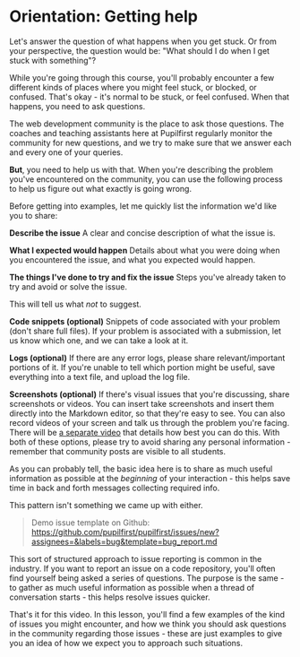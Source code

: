 # Orientation: Getting help

Let's answer the question of what happens when you get stuck. Or from your perspective, the question would be: "What should I do when I get stuck with something"?

While you're going through this course, you'll probably encounter a few different kinds of places where you might feel stuck, or blocked, or confused. That's okay - it's normal to be stuck, or feel confused. When that happens, you need to ask questions.

The web development community is the place to ask those questions. The coaches and teaching assistants here at Pupilfirst regularly monitor the community for new questions, and we try to make sure that we answer each and every one of your queries.

**But**, you need to help us with that. When you're describing the problem you've encountered on the community, you can use the following process to help us figure out what exactly is going wrong.

Before getting into examples, let me quickly list the information we'd like you to share:

**Describe the issue**
A clear and concise description of what the issue is.

**What I expected would happen**
Details about what you were doing when you encountered the issue, and what you expected would happen.

**The things I've done to try and fix the issue**
Steps you've already taken to try and avoid or solve the issue.

This will tell us what _not_ to suggest.

**Code snippets (optional)**
Snippets of code associated with your problem (don't share full files). If your problem is associated with a submission, let us know which one, and we can take a look at it.

**Logs (optional)**
If there are any error logs, please share relevant/important portions of it. If you're unable to tell which portion might be useful, save everything into a text file, and upload the log file.

**Screenshots (optional)**
If there's visual issues that you're discussing, share screenshots or videos. You can insert take screenshots and insert them directly into the Markdown editor, so that they're easy to see. You can also record videos of your screen and talk us through the problem you're facing. There will be [a separate video](./video_recording.md) that details how best you can do this. With both of these options, please try to avoid sharing any personal information - remember that community posts are visible to all students.

As you can probably tell, the basic idea here is to share as much useful information as possible at the _beginning_ of your interaction - this helps save time in back and forth messages collecting required info.

This pattern isn't something we came up with either.

> Demo issue template on Github: https://github.com/pupilfirst/pupilfirst/issues/new?assignees=&labels=bug&template=bug_report.md

This sort of structured approach to issue reporting is common in the industry. If you want to report an issue on a code repository, you'll often find yourself being asked a series of questions. The purpose is the same - to gather as much useful information as possible when a thread of conversation starts - this helps resolve issues quicker.

That's it for this video. In this lesson, you'll find a few examples of the kind of issues you might encounter, and how we think you should ask questions in the community regarding those issues - these are just examples to give you an idea of how we expect you to approach such situations.
